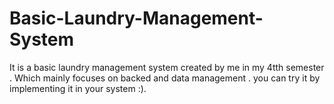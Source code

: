 # Basic-Laundry-Management-System
It is a basic laundry management system created by me in my 4tth semester . Which mainly focuses on backed and data management . you can try it  by implementing it in your system :).
